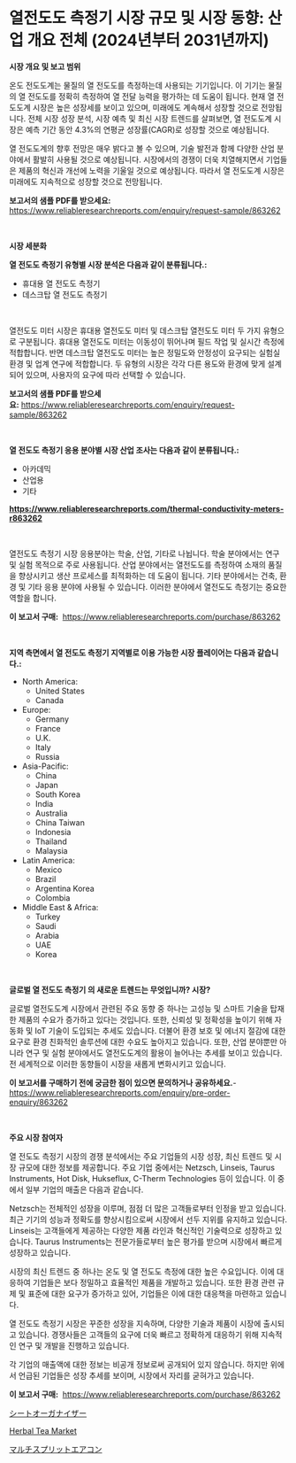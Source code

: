 <p><h1>열전도도 측정기 시장 규모 및 시장 동향: 산업 개요 전체 (2024년부터 2031년까지)</h1></p><p><strong>시장 개요 및 보고 범위</strong></p>
<p><p>온도 전도도계는 물질의 열 전도도를 측정하는데 사용되는 기기입니다. 이 기기는 물질의 열 전도도를 정확히 측정하여 열 전달 능력을 평가하는 데 도움이 됩니다. 현재 열 전도도계 시장은 높은 성장세를 보이고 있으며, 미래에도 계속해서 성장할 것으로 전망됩니다. 전체 시장 성장 분석, 시장 예측 및 최신 시장 트렌드를 살펴보면, 열 전도도계 시장은 예측 기간 동안 4.3%의 연평균 성장률(CAGR)로 성장할 것으로 예상됩니다.</p><p>열 전도도계의 향후 전망은 매우 밝다고 볼 수 있으며, 기술 발전과 함께 다양한 산업 분야에서 활발히 사용될 것으로 예상됩니다. 시장에서의 경쟁이 더욱 치열해지면서 기업들은 제품의 혁신과 개선에 노력을 기울일 것으로 예상됩니다. 따라서 열 전도도계 시장은 미래에도 지속적으로 성장할 것으로 전망됩니다.</p></p>
<p><strong>보고서의 샘플 PDF를 받으세요:</strong> <a href="https://www.reliableresearchreports.com/enquiry/request-sample/863262">https://www.reliableresearchreports.com/enquiry/request-sample/863262</a></p>
<p>&nbsp;</p>
<p><strong>시장 세분화</strong></p>
<p><strong>열 전도도 측정기 유형별 시장 분석은 다음과 같이 분류됩니다.:</strong></p>
<p><ul><li>휴대용 열 전도도 측정기</li><li>데스크탑 열 전도도 측정기</li></ul></p>
<p>&nbsp;</p>
<p><p>열전도도 미터 시장은 휴대용 열전도도 미터 및 데스크탑 열전도도 미터 두 가지 유형으로 구분됩니다. 휴대용 열전도도 미터는 이동성이 뛰어나며 필드 작업 및 실시간 측정에 적합합니다. 반면 데스크탑 열전도도 미터는 높은 정밀도와 안정성이 요구되는 실험실 환경 및 업계 연구에 적합합니다. 두 유형의 시장은 각각 다른 용도와 환경에 맞게 설계되어 있으며, 사용자의 요구에 따라 선택할 수 있습니다.</p></p>
<p><strong>보고서의 샘플 PDF를 받으세요:</strong>&nbsp;<a href="https://www.reliableresearchreports.com/enquiry/request-sample/863262">https://www.reliableresearchreports.com/enquiry/request-sample/863262</a></p>
<p>&nbsp;</p>
<p><strong> 열 전도도 측정기 응용 분야별 시장 산업 조사는 다음과 같이 분류됩니다.:</strong></p>
<p><ul><li>아카데믹</li><li>산업용</li><li>기타</li></ul></p>
<p><strong><a href="https://www.reliableresearchreports.com/thermal-conductivity-meters-r863262">https://www.reliableresearchreports.com/thermal-conductivity-meters-r863262</a></strong></p>
<p>&nbsp;</p>
<p><p>열전도도 측정기 시장 응용분야는 학술, 산업, 기타로 나뉩니다. 학술 분야에서는 연구 및 실험 목적으로 주로 사용됩니다. 산업 분야에서는 열전도도를 측정하여 소재의 품질을 향상시키고 생산 프로세스를 최적화하는 데 도움이 됩니다. 기타 분야에서는 건축, 환경 및 기타 응용 분야에 사용될 수 있습니다. 이러한 분야에서 열전도도 측정기는 중요한 역할을 합니다.</p></p>
<p><strong>이 보고서 구매:</strong>&nbsp; <a href="https://www.reliableresearchreports.com/purchase/863262">https://www.reliableresearchreports.com/purchase/863262</a></p>
<p>&nbsp;</p>
<p><strong>지역 측면에서 열 전도도 측정기 지역별로 이용 가능한 시장 플레이어는 다음과 같습니다.:</strong></p>
<p><ul>
    <li>
        North America:
        <ul>
            <li>United States</li>
            <li>Canada</li>
        </ul>
    </li>
    <li>
        Europe:
        <ul>
            <li>Germany</li>
            <li>France</li>
            <li>U.K.</li>
            <li>Italy</li>
            <li>Russia</li>
        </ul>
    </li>
    <li>
        Asia-Pacific:
        <ul>
            <li>China</li>
            <li>Japan</li>
            <li>South Korea</li>
            <li>India</li>
            <li>Australia</li>
            <li>China Taiwan</li>
            <li>Indonesia</li>
            <li>Thailand</li>
            <li>Malaysia</li>
        </ul>
    </li>
    <li>
        Latin America:
        <ul>
            <li>Mexico</li>
            <li>Brazil</li>
            <li>Argentina Korea</li>
            <li>Colombia</li>
        </ul>
    </li>
    <li>
        Middle East & Africa:
        <ul>
            <li>Turkey</li>
            <li>Saudi</li>
            <li>Arabia</li>
            <li>UAE</li>
            <li>Korea</li>
        </ul>
    </li>
    </ul></p>
<p>&nbsp;</p>
<p><strong>글로벌 열 전도도 측정기 의 새로운 트렌드는 무엇입니까? 시장?</strong></p>
<p><p>글로벌 열전도도계 시장에서 관련된 주요 동향 중 하나는 고성능 및 스마트 기술을 탑재한 제품의 수요가 증가하고 있다는 것입니다. 또한, 신뢰성 및 정확성을 높이기 위해 자동화 및 IoT 기술이 도입되는 추세도 있습니다. 더불어 환경 보호 및 에너지 절감에 대한 요구로 환경 친화적인 솔루션에 대한 수요도 높아지고 있습니다. 또한, 산업 분야뿐만 아니라 연구 및 실험 분야에서도 열전도도계의 활용이 늘어나는 추세를 보이고 있습니다. 전 세계적으로 이러한 동향들이 시장을 새롭게 변화시키고 있습니다.</p></p>
<p><strong>이 보고서를 구매하기 전에 궁금한 점이 있으면 문의하거나 공유하세요.</strong>- <a href="https://www.reliableresearchreports.com/enquiry/pre-order-enquiry/863262">https://www.reliableresearchreports.com/enquiry/pre-order-enquiry/863262</a></p>
<p>&nbsp;</p>
<p><strong>주요 시장 참여자</strong></p>
<p><p>열 전도도 측정기 시장의 경쟁 분석에서는 주요 기업들의 시장 성장, 최신 트렌드 및 시장 규모에 대한 정보를 제공합니다. 주요 기업 중에서는 Netzsch, Linseis, Taurus Instruments, Hot Disk, Hukseflux, C-Therm Technologies 등이 있습니다. 이 중에서 일부 기업의 매출은 다음과 같습니다.</p><p>Netzsch는 전체적인 성장을 이루며, 점점 더 많은 고객들로부터 인정을 받고 있습니다. 최근 기기의 성능과 정확도를 향상시킴으로써 시장에서 선두 지위를 유지하고 있습니다. Linseis는 고객들에게 제공하는 다양한 제품 라인과 혁신적인 기술력으로 성장하고 있습니다. Taurus Instruments는 전문가들로부터 높은 평가를 받으며 시장에서 빠르게 성장하고 있습니다.</p><p>시장의 최신 트렌드 중 하나는 온도 및 열 전도도 측정에 대한 높은 수요입니다. 이에 대응하여 기업들은 보다 정밀하고 효율적인 제품을 개발하고 있습니다. 또한 환경 관련 규제 및 표준에 대한 요구가 증가하고 있어, 기업들은 이에 대한 대응책을 마련하고 있습니다.</p><p>열 전도도 측정기 시장은 꾸준한 성장을 지속하며, 다양한 기술과 제품이 시장에 출시되고 있습니다. 경쟁사들은 고객들의 요구에 더욱 빠르고 정확하게 대응하기 위해 지속적인 연구 및 개발을 진행하고 있습니다.</p><p>각 기업의 매출액에 대한 정보는 비공개 정보로써 공개되어 있지 않습니다. 하지만 위에서 언급된 기업들은 성장 추세를 보이며, 시장에서 자리를 굳혀가고 있습니다.</p></p>
<p><strong>이 보고서 구매:</strong>&nbsp;&nbsp;<a href="https://www.reliableresearchreports.com/purchase/863262">https://www.reliableresearchreports.com/purchase/863262</a></p>
<p><p><a href="https://medium.com/@mookiesville/%E3%82%B7%E3%83%BC%E3%83%88%E3%82%AA%E3%83%BC%E3%82%AC%E3%83%8A%E3%82%A4%E3%82%B6%E3%83%BC%E5%B8%82%E5%A0%B4%E3%81%AE%E5%88%86%E6%9E%90-%E3%81%9D%E3%81%AEcagr-%E5%B8%82%E5%A0%B4%E3%82%BB%E3%82%B0%E3%83%A1%E3%83%B3%E3%83%86%E3%83%BC%E3%82%B7%E3%83%A7%E3%83%B3-%E3%81%8A%E3%82%88%E3%81%B3%E3%82%B0%E3%83%AD%E3%83%BC%E3%83%90%E3%83%AB%E6%A5%AD%E7%95%8C%E6%A6%82%E8%A6%81-55c56868d8bd">シートオーガナイザー</a></p><p><a href="https://github.com/jhcraigie/Market-Research-Report-List-2/blob/main/herbal-tea-market.md">Herbal Tea Market</a></p><p><a href="https://medium.com/@lilliandach1969/%E3%83%9E%E3%83%AB%E3%83%81%E3%82%B9%E3%83%97%E3%83%AA%E3%83%83%E3%83%88%E3%82%A8%E3%82%A2%E3%82%B3%E3%83%B3%E5%B8%82%E5%A0%B4-2031%E5%B9%B4%E3%81%BE%E3%81%A7%E3%81%AE%E6%88%90%E5%8A%9F%E3%81%99%E3%82%8B%E3%83%93%E3%82%B8%E3%83%8D%E3%82%B9%E6%88%A6%E7%95%A5%E3%81%AE%E9%8D%B5%E3%82%92%E4%BA%88%E6%B8%AC-0b2e89d2fa99">マルチスプリットエアコン</a></p></p>
